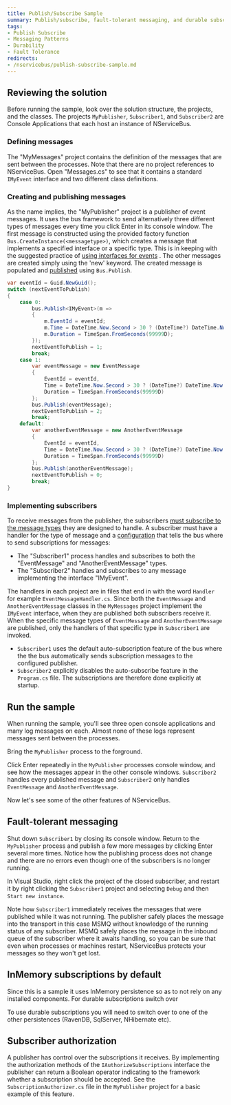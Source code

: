 ```yaml
---
title: Publish/Subscribe Sample
summary: Publish/subscribe, fault-tolerant messaging, and durable subscriptions.
tags:
- Publish Subscribe
- Messaging Patterns
- Durability
- Fault Tolerance
redirects:
- /nservicebus/publish-subscribe-sample.md
--- 
```


## Reviewing the solution

Before running the sample, look over the solution structure, the projects, and the classes. The projects `MyPublisher`, `Subscriber1`, and `Subscriber2` are Console Applications that each host an instance of NServiceBus. 

### Defining messages

The "MyMessages" project contains the definition of the messages that are sent between the processes. Note that there are no project references to NServiceBus. Open "Messages.cs" to see that it contains a standard `IMyEvent` interface and two different class definitions.

### Creating and publishing messages

As the name implies, the "MyPublisher" project is a publisher of event messages. It uses the bus framework to send alternatively three different types of messages every time you click Enter in its console window. The first message is constructed using the provided factory function `Bus.CreateInstance(<messagetype>)`, which creates a message that implements a specified interface or a specific type. This is in keeping with the suggested practice of [using interfaces for events](/nservicebus/messages-as-interfaces.md) . The other messages are created simply using the 'new' keyword. The created message is populated and
[published](/nservicebus/how-to-pub-sub-with-nservicebus.md) using `Bus.Publish`.

```C#
var eventId = Guid.NewGuid();
switch (nextEventToPublish)
{
    case 0:
        bus.Publish<IMyEvent>(m =>
        {
            m.EventId = eventId;
            m.Time = DateTime.Now.Second > 30 ? (DateTime?) DateTime.Now : null;
            m.Duration = TimeSpan.FromSeconds(99999D);
        });
        nextEventToPublish = 1;
        break;
    case 1:
        var eventMessage = new EventMessage
        {
            EventId = eventId,
            Time = DateTime.Now.Second > 30 ? (DateTime?) DateTime.Now : null,
            Duration = TimeSpan.FromSeconds(99999D)
        };
        bus.Publish(eventMessage);
        nextEventToPublish = 2;
        break;
    default:
        var anotherEventMessage = new AnotherEventMessage
        {
            EventId = eventId,
            Time = DateTime.Now.Second > 30 ? (DateTime?) DateTime.Now : null,
            Duration = TimeSpan.FromSeconds(99999D)
        };
        bus.Publish(anotherEventMessage);
        nextEventToPublish = 0;
        break;
}
```

### Implementing subscribers

To receive messages from the publisher, the subscribers [must subscribe to the message types](how-to-pub-sub-with-nservicebus.md) they are designed to handle. A subscriber must have a handler for the type of message and a [configuration](publish-subscribe-configuration.md) that tells the bus where to send subscriptions for messages:

 * The "Subscriber1" process handles and subscribes to both the "EventMessage" and "AnotherEventMessage" types.
 * The "Subscriber2" handles and subscribes to any message implementing the interface "IMyEvent".

The handlers in each project are in files that end in with the word `Handler` for example `EventMessageHandler.cs`. Since both the
`EventMessage` and `AnotherEventMessage` classes in the `MyMessages` project implement the `IMyEvent` interface, when they are published both subscribers receive it. When the specific message types of `EventMessage` and `AnotherEventMessage` are published, only the handlers of that specific type in `Subscriber1` are invoked.

 * `Subscriber1` uses the default auto-subscription feature of the bus where the the bus automatically sends subscription messages to the configured publisher.
 * `Subscriber2` explicitly disables the auto-subscribe feature in the `Program.cs` file. The subscriptions are therefore done explicitly at startup.

## Run the sample

When running the sample, you'll see three open console applications and many log messages on each. Almost none of these logs represent messages sent between the processes.

Bring the `MyPublisher` process to the forground.

Click Enter repeatedly in the `MyPublisher` processes console window, and see how the messages appear in the other console windows.
`Subscriber2` handles every published message and `Subscriber2` only handles `EventMessage` and `AnotherEventMessage`.

Now let's see some of the other features of NServiceBus.

## Fault-tolerant messaging

Shut down `Subscriber1` by closing its console window. Return to the `MyPublisher` process and publish a few more messages by clicking Enter several more times. Notice how the publishing process does not change and there are no errors even though one of the subscribers is no longer running.

In Visual Studio, right click the project of the closed subscriber, and restart it by right clicking the `Subscriber1` project and selecting `Debug` and then `Start new instance`. 

Note how `Subscriber1` immediately receives the messages that were published while it was not running. The publisher safely places the message into the transport in this case MSMQ without knowledge of the running status of any subscriber. MSMQ safely places the message in the inbound queue of the subscriber where it awaits handling, so you can be sure that even when processes or machines restart, NServiceBus protects your messages so they won't get lost.

## InMemory subscriptions by default

Since this is a sample it uses InMemory persistence so as to not rely on any installed components. For durable subscriptions switch over 

To use durable subscriptions you will need to switch over to one of the other persistences (RavenDB, SqlServer, NHibernate etc).

## Subscriber authorization

A publisher has control over the subscriptions it receives. By implementing the authorization methods of the `IAuthorizeSubscriptions` interface the publisher can return a Boolean operator indicating to the framework whether a subscription should be accepted. See the `SubscriptionAuthorizer.cs` file in the `MyPublisher` project for a basic example of this feature.